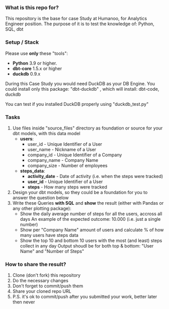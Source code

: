 ### What is this repo for?
This repository is the base for case Study at Humanoo, for Analytics Engineer position.
The purpose of it is to test the knowledge of: Python, SQL, dbt

### Setup / Stack

Please use **only** these "tools":
- **Python** 3.9 or higher.
- **dbt-core** 1.5.x or higher
- **duckdb** 0.9.x

During this Case Study you would need DuckDB as your DB Engine.
You could install only this package: "dbt-duckdb"
, which will install: dbt-code, duckdb

You can test if you installed DuckDB properly using "duckdb_test.py"


### Tasks
1. Use files inside "source_files" directory as foundation or source for your dbt models, with this data model
   - **users**:
     - user_id - Unique Identifier of a User
     - user_name - Nickname of a User
     - company_id - Unique Identifier of a Company
     - company_name - Company Name
     - company_size - Number of employees
   - **steps_data**:
     - **activity_date** - Date of activity (i.e. when the steps were tracked)
     - **user_id** - Unique Identifier of a User
     - **steps** - How many steps were tracked
2. Design your dbt models, so they could be a foundation for you to answer the question below
3. Write these Queries **with SQL** and **show** the result (either with Pandas or any other plotting package):
    - Show the daily average number of steps for all the users, accross all days
            An example of the expected outcome: 10.000 (i.e. just a single number)
    - Show per "Company Name" amount of users and calculate % of how many users have steps data
    - Show the top 10 and bottom 10 users with the most (and least) steps collect in any day
            Output shoudl be for both top & bottom: "User Name" and "Number of Steps"

### How to share the result?
1. Clone (don't fork) this repository
2. Do the necessary changes
3. Don't forget to commit/push them
4. Share your cloned repo URL
5. P.S. it's ok to commit/push after you submitted your work, better later then never
